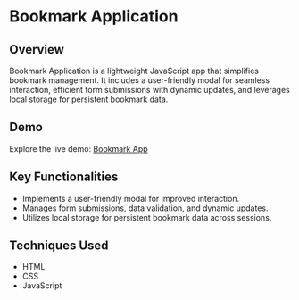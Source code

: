 # Bookmark Application

## Overview
Bookmark Application is a lightweight JavaScript app that simplifies bookmark management. It includes a user-friendly modal for seamless interaction, efficient form submissions with dynamic updates, and leverages local storage for persistent bookmark data.

## Demo
Explore the live demo: [Bookmark App](https://janepark87.github.io/bookmark/)

## Key Functionalities

- Implements a user-friendly modal for improved interaction.
- Manages form submissions, data validation, and dynamic updates.
- Utilizes local storage for persistent bookmark data across sessions.

## Techniques Used

- HTML
- CSS
- JavaScript
